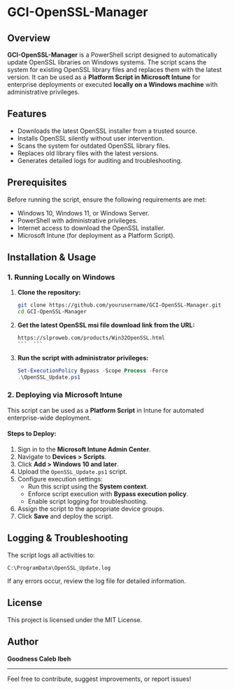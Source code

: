 # GCI-OpenSSL-Manager

## Overview
**GCI-OpenSSL-Manager** is a PowerShell script designed to automatically update OpenSSL libraries on Windows systems. The script scans the system for existing OpenSSL library files and replaces them with the latest version. It can be used as a **Platform Script in Microsoft Intune** for enterprise deployments or executed **locally on a Windows machine** with administrative privileges.

## Features
- Downloads the latest OpenSSL installer from a trusted source.
- Installs OpenSSL silently without user intervention.
- Scans the system for outdated OpenSSL library files.
- Replaces old library files with the latest versions.
- Generates detailed logs for auditing and troubleshooting.

## Prerequisites
Before running the script, ensure the following requirements are met:

- Windows 10, Windows 11, or Windows Server.
- PowerShell with administrative privileges.
- Internet access to download the OpenSSL installer.
- Microsoft Intune (for deployment as a Platform Script).

## Installation & Usage

### 1. Running Locally on Windows

1. **Clone the repository:**
   ```sh
   git clone https://github.com/yourusername/GCI-OpenSSL-Manager.git
   cd GCI-OpenSSL-Manager


2. **Get the latest OpenSSL msi file download link from the URL:**
   ```sh
   https://slproweb.com/products/Win32OpenSSL.html
   ```  ```

3. **Run the script with administrator privileges:**
   ```powershell
   Set-ExecutionPolicy Bypass -Scope Process -Force
   .\OpenSSL_Update.ps1
   ```

### 2. Deploying via Microsoft Intune
This script can be used as a **Platform Script** in Intune for automated enterprise-wide deployment.

#### Steps to Deploy:
1. Sign in to the **Microsoft Intune Admin Center**.
2. Navigate to **Devices > Scripts**.
3. Click **Add > Windows 10 and later**.
4. Upload the `OpenSSL_Update.ps1` script.
5. Configure execution settings:
   - Run this script using the **System context**.
   - Enforce script execution with **Bypass execution policy**.
   - Enable script logging for troubleshooting.
6. Assign the script to the appropriate device groups.
7. Click **Save** and deploy the script.

## Logging & Troubleshooting
The script logs all activities to:
```
C:\ProgramData\OpenSSL_Update.log
```
If any errors occur, review the log file for detailed information.

## License
This project is licensed under the MIT License.

## Author
**Goodness Caleb Ibeh** 

---
Feel free to contribute, suggest improvements, or report issues!

